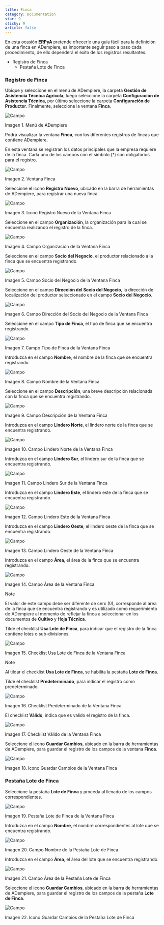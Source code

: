```yaml
---
title: Finca
category: Documentation
star: 9
sticky: 9
article: false
---
```


En esta ocasión **ERPyA** pretende ofrecerle una guía fácil para la definición de una finca en ADempiere, es importante seguir paso a paso cada procedimiento, de ello dependerá el éxito de los registros resultantes.

- Registro de Finca
  - Pestaña Lote de Finca

### Registro de Finca

Ubique y seleccione en el menú de ADempiere, la carpeta **Gestión de Asistencia Técnica Agricola**, luego seleccione la carpeta **Configuración de Asistencia Técnica**, por último seleccione la carpeta **Configuración de Productor**. Finalmente, seleccione la ventana **Finca**.

![Campo](/assets/img/docs/assistance-management/atm-assistance-image1.png)

Imagen 1. Menú de ADempiere

Podrá visualizar la ventana **Finca**, con los diferentes registros de fincas que contiene ADempiere.

En esta ventana se registran los datos principales que la empresa requiere de la finca. Cada uno de los campos con el símbolo (*) son obligatorios para el registro.

![Campo](/assets/img/docs/assistance-management/atm-assistance-image2.png)

Imagen 2. Ventana Finca

Seleccione el icono **Registro Nuevo**, ubicado en la barra de herramientas de ADempiere, para registrar una nueva finca.

![Campo](/assets/img/docs/assistance-management/atm-assistance-image3.png)

Imagen 3. Icono Registro Nuevo de la Ventana Finca

Seleccione en el campo **Organización**, la organización para la cual se encuentra realizando el registro de la finca.

![Campo](/assets/img/docs/assistance-management/atm-assistance-image4.png)

Imagen 4. Campo Organización de la Ventana Finca

Seleccione en el campo **Socio del Negocio**, el productor relacionado a la finca que se encuentra registrando.

![Campo](/assets/img/docs/assistance-management/atm-assistance-image5.png)

Imagen 5. Campo Socio del Negocio de la Ventana Finca

Seleccione en el campo **Dirección del Socio del Negocio**, la dirección de localización del productor seleccionado en el campo **Socio del Negocio**.

![Campo](/assets/img/docs/assistance-management/atm-assistance-image6.png)

Imagen 6. Campo Dirección del Socio del Negocio de la Ventana Finca

Seleccione en el campo **Tipo de Finca**, el tipo de finca que se encuentra registrando.

![Campo](/assets/img/docs/assistance-management/atm-assistance-image7.png)

Imagen 7. Campo Tipo de Finca de la Ventana Finca

Introduzca en el campo **Nombre**, el nombre de la finca que se encuentra registrando.

![Campo](/assets/img/docs/assistance-management/atm-assistance-image8.png)

Imagen 8. Campo Nombre de la Ventana Finca

Seleccione en el campo **Descripción**, una breve descripción relacionada con la finca que se encuentra registrando.

![Campo](/assets/img/docs/assistance-management/atm-assistance-image9.png)

Imagen 9. Campo Descripción de la Ventana Finca

Introduzca en el campo **Lindero Norte**, el lindero norte de la finca que se encuentra registrando.

![Campo](/assets/img/docs/assistance-management/atm-assistance-image10.png)

Imagen 10. Campo Lindero Norte de la Ventana Finca

Introduzca en el campo **Lindero Sur**, el lindero sur de la finca que se encuentra registrando.

![Campo](/assets/img/docs/assistance-management/atm-assistance-image11.png)

Imagen 11. Campo Lindero Sur de la Ventana Finca

Introduzca en el campo **Lindero Este**, el lindero este de la finca que se encuentra registrando.

![Campo](/assets/img/docs/assistance-management/atm-assistance-image12.png)

Imagen 12. Campo Lindero Este de la Ventana Finca

Introduzca en el campo **Lindero Oeste**, el lindero oeste de la finca que se encuentra registrando.

![Campo](/assets/img/docs/assistance-management/atm-assistance-image13.png)

Imagen 13. Campo Lindero Oeste de la Ventana Finca

Introduzca en el campo **Área**, el área de la finca que se encuentra registrando.

![Campo](/assets/img/docs/assistance-management/atm-assistance-image14.png)

Imagen 14. Campo Área de la Ventana Finca

Note

El valor de este campo debe ser diferente de cero (0), corresponde al área de la finca que se encuentra registrando y es utilizado como requerimiento de ADempiere al momento de reflejar la finca a seleccionar en los documentos de **Cultivo** y **Hoja Técnica**.

Tilde el checklist **Usa Lote de Finca**, para indicar que el registro de la finca contiene lotes o sub-divisiones.

![Campo](/assets/img/docs/assistance-management/atm-assistance-image15.png)

Imagen 15. Checklist Usa Lote de Finca de la Ventana Finca

Note

Al tildar el checklist **Usa Lote de Finca**, se habilita la pestaña **Lote de Finca**.

Tilde el checklist **Predeterminado**, para indicar el registro como predeterminado.

![Campo](/assets/img/docs/assistance-management/atm-assistance-image16.png)

Imagen 16. Checklist Predeterminado de la Ventana Finca

El checklist **Válido**, indica que es valido el registro de la finca.

![Campo](/assets/img/docs/assistance-management/atm-assistance-image17.png)

Imagen 17. Checklist Válido de la Ventana Finca

Seleccione el icono **Guardar Cambios**, ubicado en la barra de herramientas de ADempiere, para guardar el registro de los campos de la ventana **Finca**.

![Campo](/assets/img/docs/assistance-management/atm-assistance-image18.png)

Imagen 18. Icono Guardar Cambios de la Ventana Finca

### Pestaña Lote de Finca

Seleccione la pestaña **Lote de Finca** y proceda al llenado de los campos correspondientes.

![Campo](/assets/img/docs/assistance-management/atm-assistance-image19.png)

Imagen 19. Pestaña Lote de Finca de la Ventana Finca

Introduzca en el campo **Nombre**, el nombre correspondientes al lote que se encuentra registrando.

![Campo](/assets/img/docs/assistance-management/atm-assistance-image20.png)

Imagen 20. Campo Nombre de la Pestaña Lote de Finca

Introduzca en el campo **Área**, el área del lote que se encuentra registrando.

![Campo](/assets/img/docs/assistance-management/atm-assistance-image21.png)

Imagen 21. Campo Área de la Pestaña Lote de Finca

Seleccione el icono **Guardar Cambios**, ubicado en la barra de herramientas de ADempiere, para guardar el registro de los campos de la pestaña **Lote de Finca**.

![Campo](/assets/img/docs/assistance-management/atm-assistance-image22.png)

Imagen 22. Icono Guardar Cambios de la Pestaña Lote de Finca